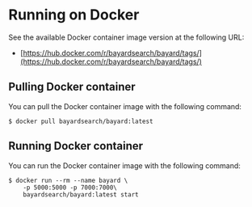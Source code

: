 # Running on Docker

See the available Docker container image version at the following URL:
- [https://hub.docker.com/r/bayardsearch/bayard/tags/](https://hub.docker.com/r/bayardsearch/bayard/tags/)

## Pulling Docker container

You can pull the Docker container image with the following command:

```text
$ docker pull bayardsearch/bayard:latest
```

## Running Docker container

You can run the Docker container image with the following command:

```text
$ docker run --rm --name bayard \
    -p 5000:5000 -p 7000:7000\
    bayardsearch/bayard:latest start
```
